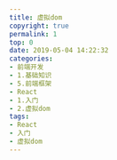 ```yaml
---
title: 虚拟dom
copyright: true
permalink: 1
top: 0
date: 2019-05-04 14:22:32
categories:
- 前端开发
- 1.基础知识
- 5.前端框架
- React
- 1.入门
- 2.虚拟dom
tags:
- React
- 入门
- 虚拟dom
---
```

